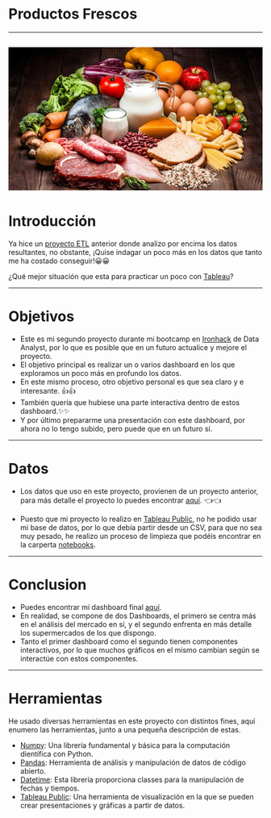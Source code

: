 # Productos Frescos
---
![portada](images/imagenes.jpg)
---
# Introducción
Ya hice un [proyecto ETL](https://github.com/XiangLinZ/Products_and_Supermarkets) anterior donde analizo por encima los datos resultantes, no obstante, ¡Quise indagar un poco más en los datos que tanto me ha costado conseguir!😀😀

¿Qué mejor situación que esta para practicar un poco con [Tableau](https://www.tableau.com/)?

---
# Objetivos

- Este es mi segundo proyecto durante mi bootcamp en [Ironhack](https://www.ironhack.com/es) de Data Analyst, por lo que es posible que en un futuro actualice y mejore el proyecto.
- El objetivo principal es realizar un o varios dashboard en los que exploramos un poco más en profundo los datos.
- En este mismo proceso, otro objetivo personal es que sea claro y e interesante. 👍👍
- También quería que hubiese una parte interactiva dentro de estos dashboard.✨✨
- Y por último prepararme una presentación con este dashboard, por ahora no lo tengo subido, pero puede que en un futuro sí.
---
# Datos

- Los datos que uso en este proyecto, provienen de un proyecto anterior, para más detalle el proyecto lo puedes encontrar [aquí](https://github.com/XiangLinZ/Products_and_Supermarkets). 👈👈

- Puesto que mi proyecto lo realizo en [Tableau Public](https://www.tableau.com/), no he podido usar mi base de datos, por lo que debía partir desde un CSV, para que no sea muy pesado, he realizo un proceso de limpieza que podéis encontrar en la carperta [notebooks](https://github.com/XiangLinZ/Proyect_tableau/tree/main/notebook).

---
# Conclusion
- Puedes encontrar mi dashboard final [aquí](https://public.tableau.com/app/profile/xiang.lin7772/viz/Proyecto_16761176032600/Dashboard2).
- En realidad, se compone de dos Dashboards, el primero se centra más en el análisis del mercado en sí, y el segundo enfrenta en más detalle los supermercados de los que dispongo.
- Tanto el primer dashboard como el segundo tienen componentes interactivos, por lo que muchos gráficos en el mismo cambian según se interactúe con estos componentes.

---
# Herramientas
He usado diversas herramientas en este proyecto con distintos fines, aquí enumero las herramientas, junto a una pequeña descripción de estas.

- [Numpy](https://numpy.org/): Una librería fundamental y básica para la computación dientífica con Python.
- [Pandas](https://pandas.pydata.org/): Herramienta de análisis y manipulación de datos de código abierto.
- [Datetime](https://docs.python.org/3/library/datetime.html): Esta librería proporciona classes para la manipulación de fechas y tiempos.
- [Tableau Public](https://www.tableau.com/): Una herramienta de visualización en la que se pueden crear presentaciones y gráficas a partir de datos.

